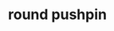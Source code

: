 ---
layout: smileys&emotion
title: round pushpin
emoji: round_pushpin
permalink: 📍.html
image: assets/img/3moji/round_pushpin.png
---